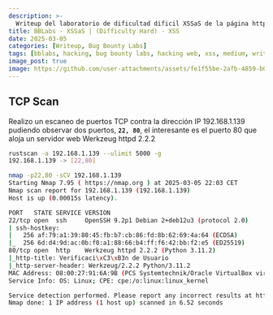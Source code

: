 ```yaml
---
description: >-
  Writeup del laboratorio de dificultad dificil XSSaS de la página https://bugbountylabs.com/
title: BBLabs - XSSaS | (Difficulty Hard) - XSS
date: 2025-03-05
categories: [Writeup, Bug Bounty Labs]
tags: [bblabs, hacking, bug bounty labs, hacking web, xss, medium, writeup, pentesting]
image_post: true
image: https://github.com/user-attachments/assets/fe1f55be-2afb-4859-b07a-49f5abd2d0b8
---
```


## TCP Scan

Realizo un escaneo de puertos TCP contra la dirección IP 192.168.1.139 pudiendo observar dos puertos, **`22, 80`**, el interesante es el puerto 80 que aloja un servidor web Werkzeug httpd 2.2.2

```bash
rustscan -a 192.168.1.139 --ulimit 5000 -g
192.168.1.139 -> [22,80]
```

```bash
nmap -p22,80 -sCV 192.168.1.139
Starting Nmap 7.95 ( https://nmap.org ) at 2025-03-05 22:03 CET
Nmap scan report for 192.168.1.139 (192.168.1.139)
Host is up (0.00015s latency).

PORT   STATE SERVICE VERSION
22/tcp open  ssh     OpenSSH 9.2p1 Debian 2+deb12u3 (protocol 2.0)
| ssh-hostkey: 
|   256 af:79:a1:39:80:45:fb:b7:cb:86:fd:8b:62:69:4a:64 (ECDSA)
|_  256 6d:d4:9d:ac:0b:f0:a1:88:66:b4:ff:f6:42:bb:f2:e5 (ED25519)
80/tcp open  http    Werkzeug httpd 2.2.2 (Python 3.11.2)
|_http-title: Verificaci\xC3\xB3n de Usuario
|_http-server-header: Werkzeug/2.2.2 Python/3.11.2
MAC Address: 08:00:27:91:6A:9B (PCS Systemtechnik/Oracle VirtualBox virtual NIC)
Service Info: OS: Linux; CPE: cpe:/o:linux:linux_kernel

Service detection performed. Please report any incorrect results at https://nmap.org/submit/ .
Nmap done: 1 IP address (1 host up) scanned in 6.52 seconds
```
